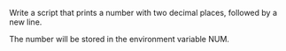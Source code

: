  Write a script that prints a number with two decimal places, followed by a new line.

The number will be stored in the environment variable NUM. 
